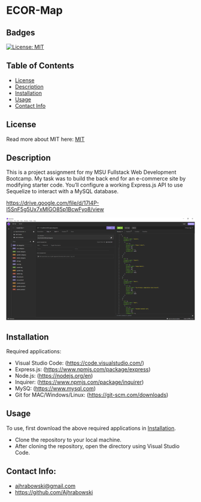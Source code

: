 # ECOR-Map

## Badges

[![License: MIT](https://img.shields.io/badge/License-MIT-yellow.svg)](https://opensource.org/licenses/MIT)

## Table of Contents

- [License](#license)
- [Description](#description)
- [Installation](#installation)
- [Usage](#usage)
- [Contact Info](#contact-info)

## License

Read more about MIT here:
[MIT](https://opensource.org/licenses/MIT)

## Description

This is a project assignment for my MSU Fullstack Web Development Bootcamp. My task was to build the back end for an e-commerce site by modifying starter code. You’ll configure a working Express.js API to use Sequelize to interact with a MySQL database.

https://drive.google.com/file/d/17I4P-I5SnF5g5Ux7xMIGO85p1BcwFyo8/view

![Alt text](<Assets/E-commerce Back End Screenshot.png>)

## Installation

Required applications:
- Visual Studio Code: (https://code.visualstudio.com/)
- Express.js: (https://www.npmjs.com/package/express)
- Node.js: (https://nodejs.org/en)
- Inquirer: (https://www.npmjs.com/package/inquirer)
- MySQ: (https://www.mysql.com)
- Git for MAC/Windows/Linux: (https://git-scm.com/downloads)

## Usage

To use, first download the above required applications in [Installation](#installation).

- Clone the repository to your local machine.
- After cloning the repository, open the directory using Visual Studio Code. 


## Contact Info: 

* ajhrabowski@gmail.com
* https://github.com/Ajhrabowski


